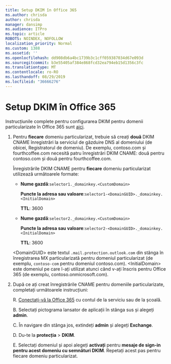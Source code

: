 ```yaml
---
title: Setup DKIM în Office 365
ms.author: chrisda
author: chrisda
manager: dansimp
ms.audience: ITPro
ms.topic: article
ROBOTS: NOINDEX, NOFOLLOW
localization_priority: Normal
ms.custom: 1388
ms.assetid: ''
ms.openlocfilehash: dd908db6a4bc1739b3c1cff059387034d67e093d
ms.sourcegitcommit: b3e55405af384e868fcd32ea794eb15d1356c3fc
ms.translationtype: MT
ms.contentlocale: ro-RO
ms.lasthandoff: 08/29/2019
ms.locfileid: "36666276"
---
```

# <a name="setup-dkim-in-office-365"></a>Setup DKIM în Office 365

Instrucțiunile complete pentru configurarea DKIM pentru domenii particularizate în Office 365 sunt [aici](https://docs.microsoft.com/office365/SecurityCompliance/use-dkim-to-validate-outbound-email#what-you-need-to-do-to-manually-set-up-dkim-in-office-365).

1. Pentru **fiecare** domeniu particularizat, trebuie să creați **două** DKIM CNAME înregistrări la serviciul de găzduire DNS al domeniului (de obicei, Registratorul de domeniu). De exemplu, contoso.com și fourthcoffee.com necesită patru înregistrări DKIM CNAME: două pentru contoso.com și două pentru fourthcoffee.com.

   Înregistrările DKIM CNAME pentru **fiecare** domeniu particularizat utilizează următoarele formate:

   - **Nume gazdă**:`selector1._domainkey.<CustomDomain>`

     **Puncte la adresa sau valoare**:`selector1-<DomainGUID>._domainkey.<InitialDomain>`

     **TTL**: 3600

   - **Nume gazdă**:`selector2._domainkey.<CustomDomain>`

     **Puncte la adresa sau valoare**:`selector2-<DomainGUID>._domainkey.<InitialDomain>`

     **TTL**: 3600

   \<DomainGUID\> este textul `.mail.protection.outlook.com` din stânga în înregistrarea MX particularizată pentru domeniul particularizat (de exemplu, `contoso-com` pentru domeniul contoso.com). \<InitialDomain\> este domeniul pe care l-ați utilizat atunci când v-ați înscris pentru Office 365 (de exemplu, contoso.onmicrosoft.com).

2. După ce ați creat înregistrările CNAME pentru domeniile particularizate, completați următoarele instrucțiuni:

   R. [Conectați-vă la Office 365](https://support.office.microsoft.com/article/e9eb7d51-5430-4929-91ab-6157c5a050b4) cu contul de la serviciu sau de la școală.

   B. Selectați pictograma lansator de aplicații în stânga sus și alegeți **admin**.

   C. În navigare din stânga jos, extindeți **admin** și alegeți **Exchange**.

   D. Du-te la **protecția** > **DKIM**.

   E. Selectați domeniul și apoi alegeți **activați** pentru **mesaje de sign-in pentru acest domeniu cu semnături DKIM**. Repetați acest pas pentru fiecare domeniu particularizat.

